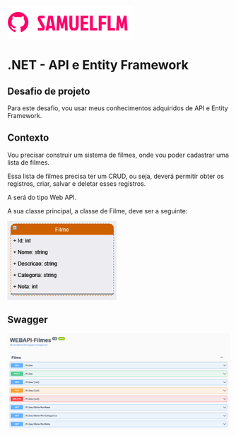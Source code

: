 <img src="Image/logo.png" alt="logo_samuelflm">


# .NET - API e Entity Framework

## **Desafio de projeto**
Para este desafio, vou usar meus conhecimentos adquiridos de API e Entity Framework.

## **Contexto**
Vou precisar construir um sistema de filmes, onde vou poder cadastrar uma lista de filmes.

Essa lista de filmes precisa ter um CRUD, ou seja, deverá permitir obter os registros, criar, salvar e deletar esses registros.

A será do tipo Web API.

A sua classe principal, a classe de Filme, deve ser a seguinte:

<img src="Image/obj_tarefa.png" alt="logo_samuelflm">


## **Swagger**

<img src="Image/swagger.png" alt="logo_samuelflm">


